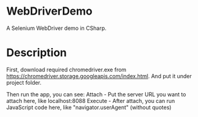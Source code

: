 # WebDriverDemo
A Selenium WebDriver demo in CSharp.

# Description
First, download required chromedriver.exe from https://chromedriver.storage.googleapis.com/index.html. And put it under project folder.

Then run the app, you can see:
Attach - Put the server URL you want to attach here, like localhost:8088
Execute - After attach, you can run JavaScript code here, like "navigator.userAgent" (without quotes)
